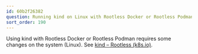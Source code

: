 ```yaml
---
id: 60b2f26382
question: Running kind on Linux with Rootless Docker or Rootless Podman
sort_order: 190
---
```


Using kind with Rootless Docker or Rootless Podman requires some changes on the system (Linux). See [kind – Rootless (k8s.io)](https://kind.sigs.k8s.io/docs/user/rootless/).